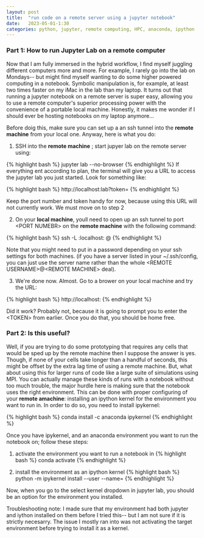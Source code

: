 ```yaml
---
layout: post
title:  "run code on a remote server using a jupyter notebook"
date:   2023-05-01-1:30
categories: python, jupyter, remote computing, HPC, anaconda, ipython
---
```


### Part 1: How to run Jupyter Lab on a remote computer

Now that I am fully immersed in the hybrid workflow, I find myself juggling different computers more and more. For example, I rarely go into the lab on Mondays-- but might find myself wanting to do some higher powered computing in a notebook. Symbolic manipulation is, for example, at least two times faster on my iMac in the lab than my laptop. It turns out that running a jupyter notebook on a remote server is super easy, allowing you to use a remote computer's superior processing power with the convenience of a portable local machine. Honestly, it makes me wonder if I should ever be hosting notebooks on my laptop anymore...

Before doig this, make sure you can set up a an ssh tunnel into the **remote machine** from your local one. Anyway, here is what you do:

1. SSH into the **remote machine** ; start jupyer lab on the remote server using:

{% highlight bash %}
jupyter lab --no-browser
{% endhighlight %}
If everything ent according to plan, the terminal will give you a URL to access the jupyter lab you just started. Look for something like:

{% highlight bash %}
http://localhost:<PORT NUMBER>lab?token=<TOKEN>
{% endhighlight %}

Keep the port number and token handy for now, because using this URL will not currently work. We must move on to step 2

2. On your **local machine**, youll need to open up an ssh tunnel to port \<PORT NUMEBR\> on the **remote machine** with the following command:

{% highlight bash %}
ssh -L <PORT NUMBER>:localhost:<PORT NUMBER> <REMOTE USERNAME>@<REMOTE MACHINE>
{% endhighlight %}

Note that you might need to put in a password depending on your ssh settings for both machines. (if you have a server listed in your ~/.ssh/config, you can just use the server name rather than the whole \<REMOTE USERNAME\>@\<REMOTE MACHINE\> deal).

3. We're done now.  Almost. Go to a brower on your local machine and try the URL:

{% highlight bash %}
http://localhost:<PORT NUMBER>
{% endhighlight %}

Did it work? Probably not, because it is going to prompt you to enter the \<TOKEN\> from earlier. Once you do that, you should be home free.

### Part 2: Is this useful?

Well, if you are trying to do some prototyping that requires any cells that would be sped up by the remote machine then I suppose the answer is yes. Though, if none of your cells take longer than a handful of seconds, this might be offset by the extra lag time of using a remote machine. But, what about using this for larger runs of code like a large suite of simulations using MPI. You can actually manage these kinds of runs with a notebook without too much trouble, the major hurdle here is making sure that the notebook uses the right environment. This can be done with proper configuring of your **remote amachine**: installing an ipython kernel for the environment you want to run in. In order to do so, you need to install ipykernel:

{% highlight bash %}
conda install -c anaconda ipykernel
{% endhighlight %}

Once you have ipykernel, and an anaconda environment you want to run the notebook on; follow these steps:

1. activate the environment you want to run a notebook in
{% highlight bash %}
conda activate <ENV NAME>
{% endhighlight %}

2. install the environment as an ipython kernel
{% highlight bash %}
python -m ipykernel install --user --name=<ENV NAME>
{% endhighlight %}

Now, when you go to the select kernel dropdown in jupyter lab, you should be an option for the environment you installed.

Troubleshooting note: I made sure that my environment had both jupyter and iython installed on them before I tried this-- but I am not sure if it is strictly necesarry. The issue I mostly ran into was not activating the target environment before trying to install it as a kernel.








